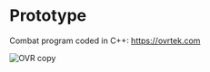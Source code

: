 # Prototype
Combat program coded in C++: https://ovrtek.com

![OVR copy](https://github.com/user-attachments/assets/20615abb-93fd-41e7-8fc6-8cc3835cfc44)
